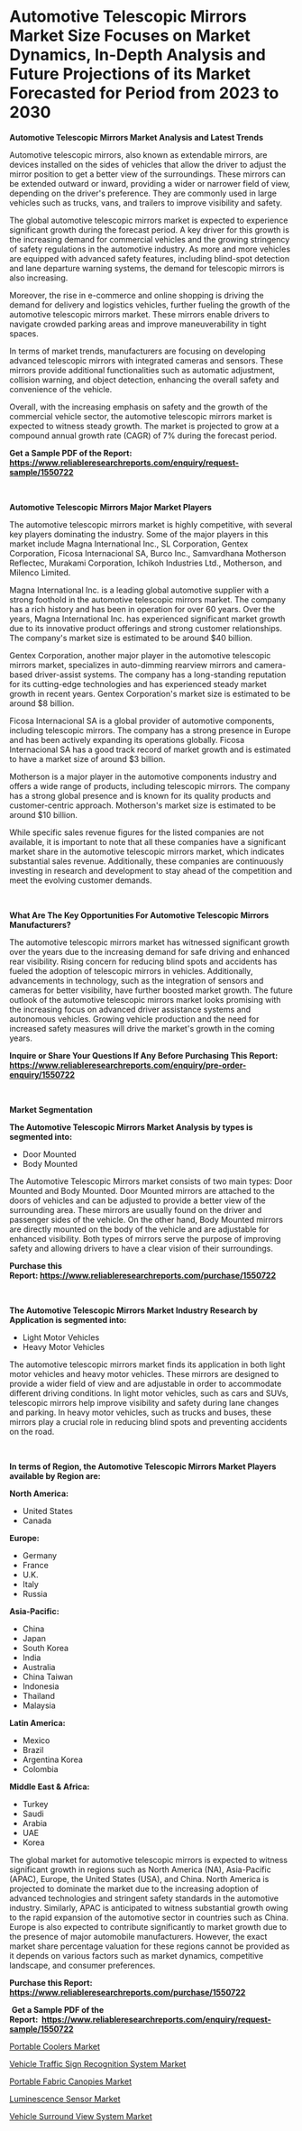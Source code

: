 <p><h1>Automotive Telescopic Mirrors Market Size Focuses on Market Dynamics, In-Depth Analysis and Future Projections of its Market Forecasted for Period from 2023 to 2030</h1></p><p><strong>Automotive Telescopic Mirrors Market Analysis and Latest Trends</strong></p>
<p><p>Automotive telescopic mirrors, also known as extendable mirrors, are devices installed on the sides of vehicles that allow the driver to adjust the mirror position to get a better view of the surroundings. These mirrors can be extended outward or inward, providing a wider or narrower field of view, depending on the driver's preference. They are commonly used in large vehicles such as trucks, vans, and trailers to improve visibility and safety.</p><p>The global automotive telescopic mirrors market is expected to experience significant growth during the forecast period. A key driver for this growth is the increasing demand for commercial vehicles and the growing stringency of safety regulations in the automotive industry. As more and more vehicles are equipped with advanced safety features, including blind-spot detection and lane departure warning systems, the demand for telescopic mirrors is also increasing.</p><p>Moreover, the rise in e-commerce and online shopping is driving the demand for delivery and logistics vehicles, further fueling the growth of the automotive telescopic mirrors market. These mirrors enable drivers to navigate crowded parking areas and improve maneuverability in tight spaces.</p><p>In terms of market trends, manufacturers are focusing on developing advanced telescopic mirrors with integrated cameras and sensors. These mirrors provide additional functionalities such as automatic adjustment, collision warning, and object detection, enhancing the overall safety and convenience of the vehicle.</p><p>Overall, with the increasing emphasis on safety and the growth of the commercial vehicle sector, the automotive telescopic mirrors market is expected to witness steady growth. The market is projected to grow at a compound annual growth rate (CAGR) of 7% during the forecast period.</p></p>
<p><strong>Get a Sample PDF of the Report:&nbsp; <a href="https://www.reliableresearchreports.com/enquiry/request-sample/1550722">https://www.reliableresearchreports.com/enquiry/request-sample/1550722</a></strong></p>
<p>&nbsp;</p>
<p><strong>Automotive Telescopic Mirrors Major Market Players</strong></p>
<p><p>The automotive telescopic mirrors market is highly competitive, with several key players dominating the industry. Some of the major players in this market include Magna International Inc., SL Corporation, Gentex Corporation, Ficosa Internacional SA, Burco Inc., Samvardhana Motherson Reflectec, Murakami Corporation, Ichikoh Industries Ltd., Motherson, and Milenco Limited.</p><p>Magna International Inc. is a leading global automotive supplier with a strong foothold in the automotive telescopic mirrors market. The company has a rich history and has been in operation for over 60 years. Over the years, Magna International Inc. has experienced significant market growth due to its innovative product offerings and strong customer relationships. The company's market size is estimated to be around $40 billion.</p><p>Gentex Corporation, another major player in the automotive telescopic mirrors market, specializes in auto-dimming rearview mirrors and camera-based driver-assist systems. The company has a long-standing reputation for its cutting-edge technologies and has experienced steady market growth in recent years. Gentex Corporation's market size is estimated to be around $8 billion.</p><p>Ficosa Internacional SA is a global provider of automotive components, including telescopic mirrors. The company has a strong presence in Europe and has been actively expanding its operations globally. Ficosa Internacional SA has a good track record of market growth and is estimated to have a market size of around $3 billion.</p><p>Motherson is a major player in the automotive components industry and offers a wide range of products, including telescopic mirrors. The company has a strong global presence and is known for its quality products and customer-centric approach. Motherson's market size is estimated to be around $10 billion.</p><p>While specific sales revenue figures for the listed companies are not available, it is important to note that all these companies have a significant market share in the automotive telescopic mirrors market, which indicates substantial sales revenue. Additionally, these companies are continuously investing in research and development to stay ahead of the competition and meet the evolving customer demands.</p></p>
<p>&nbsp;</p>
<p><strong>What Are The Key Opportunities For Automotive Telescopic Mirrors Manufacturers?</strong></p>
<p><p>The automotive telescopic mirrors market has witnessed significant growth over the years due to the increasing demand for safe driving and enhanced rear visibility. Rising concern for reducing blind spots and accidents has fueled the adoption of telescopic mirrors in vehicles. Additionally, advancements in technology, such as the integration of sensors and cameras for better visibility, have further boosted market growth. The future outlook of the automotive telescopic mirrors market looks promising with the increasing focus on advanced driver assistance systems and autonomous vehicles. Growing vehicle production and the need for increased safety measures will drive the market's growth in the coming years.</p></p>
<p><strong>Inquire or Share Your Questions If Any Before Purchasing This Report: <a href="https://www.reliableresearchreports.com/enquiry/pre-order-enquiry/1550722">https://www.reliableresearchreports.com/enquiry/pre-order-enquiry/1550722</a></strong></p>
<p>&nbsp;</p>
<p><strong>Market Segmentation</strong></p>
<p><strong>The Automotive Telescopic Mirrors Market Analysis by types is segmented into:</strong></p>
<p><ul><li>Door Mounted</li><li>Body Mounted</li></ul></p>
<p><p>The Automotive Telescopic Mirrors market consists of two main types: Door Mounted and Body Mounted. Door Mounted mirrors are attached to the doors of vehicles and can be adjusted to provide a better view of the surrounding area. These mirrors are usually found on the driver and passenger sides of the vehicle. On the other hand, Body Mounted mirrors are directly mounted on the body of the vehicle and are adjustable for enhanced visibility. Both types of mirrors serve the purpose of improving safety and allowing drivers to have a clear vision of their surroundings.</p></p>
<p><strong>Purchase this Report:&nbsp;<a href="https://www.reliableresearchreports.com/purchase/1550722">https://www.reliableresearchreports.com/purchase/1550722</a></strong></p>
<p>&nbsp;</p>
<p><strong>The Automotive Telescopic Mirrors Market Industry Research by Application is segmented into:</strong></p>
<p><ul><li>Light Motor Vehicles</li><li>Heavy Motor Vehicles</li></ul></p>
<p><p>The automotive telescopic mirrors market finds its application in both light motor vehicles and heavy motor vehicles. These mirrors are designed to provide a wider field of view and are adjustable in order to accommodate different driving conditions. In light motor vehicles, such as cars and SUVs, telescopic mirrors help improve visibility and safety during lane changes and parking. In heavy motor vehicles, such as trucks and buses, these mirrors play a crucial role in reducing blind spots and preventing accidents on the road.</p></p>
<p>&nbsp;</p>
<p><strong>In terms of Region, the Automotive Telescopic Mirrors Market Players available by Region are:</strong></p>
<p>
    <p> <strong> North America: </strong>
        <ul>
            <li>United States</li>
            <li>Canada</li>
        </ul>
        </p> 
    <p> <strong> Europe: </strong>
        <ul>
            <li>Germany</li>
            <li>France</li>
            <li>U.K.</li>
            <li>Italy</li>
            <li>Russia</li>
        </ul>
        </p> 
    <p> <strong> Asia-Pacific: </strong>
        <ul>
            <li>China</li>
            <li>Japan</li>
            <li>South Korea</li>
            <li>India</li>
            <li>Australia</li>
            <li>China Taiwan</li>
            <li>Indonesia</li>
            <li>Thailand</li>
            <li>Malaysia</li>
        </ul>
        </p> 
    <p> <strong> Latin America: </strong>
        <ul>
            <li>Mexico</li>
            <li>Brazil</li>
            <li>Argentina Korea</li>
            <li>Colombia</li>
        </ul>
        </p> 
    <p> <strong> Middle East & Africa: </strong>
        <ul>
            <li>Turkey</li>
            <li>Saudi</li>
            <li>Arabia</li>
            <li>UAE</li>
            <li>Korea</li>
        </ul>
    </p>
    </p>
<p><p>The global market for automotive telescopic mirrors is expected to witness significant growth in regions such as North America (NA), Asia-Pacific (APAC), Europe, the United States (USA), and China. North America is projected to dominate the market due to the increasing adoption of advanced technologies and stringent safety standards in the automotive industry. Similarly, APAC is anticipated to witness substantial growth owing to the rapid expansion of the automotive sector in countries such as China. Europe is also expected to contribute significantly to market growth due to the presence of major automobile manufacturers. However, the exact market share percentage valuation for these regions cannot be provided as it depends on various factors such as market dynamics, competitive landscape, and consumer preferences.</p></p>
<p><strong>Purchase this Report: <a href="https://www.reliableresearchreports.com/purchase/1550722">https://www.reliableresearchreports.com/purchase/1550722</a></strong></p>
<p>&nbsp;<strong>Get a Sample PDF of the Report:&nbsp;&nbsp;<a href="https://www.reliableresearchreports.com/enquiry/request-sample/1550722">https://www.reliableresearchreports.com/enquiry/request-sample/1550722</a></strong></p>
<p><strong></strong></p>
<p><p><a href="https://medium.com/@anndavis1924/portable-coolers-market-size-reveals-the-best-marketing-channels-in-global-industry-449a90b693b4">Portable Coolers Market</a></p><p><a href="https://github.com/maliyahmorrow6654/Market-Research-Report-List-1/blob/main/vehicle-traffic-sign-recognition-system-market.md">Vehicle Traffic Sign Recognition System Market</a></p><p><a href="https://medium.com/@angelaarnold1941/portable-fabric-canopies-market-exploring-market-share-market-trends-and-future-growth-3f6df4a51271">Portable Fabric Canopies Market</a></p><p><a href="https://www.linkedin.com/pulse/luminescence-sensor-market-size-2023-2030-global-industrial-jfree/">Luminescence Sensor Market</a></p><p><a href="https://github.com/abdelrhmankishk22/Market-Research-Report-List-1/blob/main/vehicle-surround-view-system-market.md">Vehicle Surround View System Market</a></p></p>